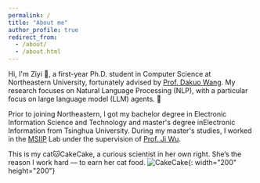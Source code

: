 ```yaml
---
permalink: /
title: "About me"
author_profile: true
redirect_from: 
  - /about/
  - /about.html
---
```


Hi, I'm Ziyi 👋, a first-year Ph.D. student in Computer Science at Northeastern University, fortunately advised by [Prof. Dakuo Wang](https://www.dakuowang.com/). My research focuses on Natural Language Processing (NLP), with a particular focus on large language model (LLM) agents. 🤖

Prior to joining Northeastern, I got my bachelor degree in Electronic Information Science and Technology and master's degree inElectronic Information from Tsinghua University. During my master's studies, I worked in the [MSIIP](http://msiip.tsinghua.edu.cn/en/) Lab under the supervision of [Prof. Ji Wu](http://web.ee.tsinghua.edu.cn/wuji/en/index.htm).

This is my cat🐱CakeCake, a curious scientist in her own right. She’s the reason I work hard — to earn her cat food.
![CakeCake](/images/CakeCake.jpg){: width="200" height="200"}